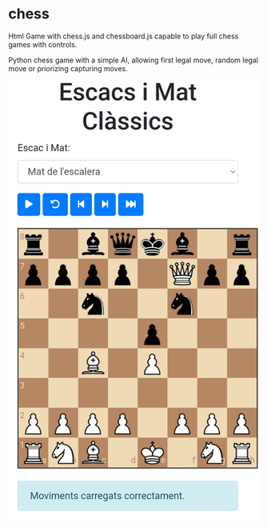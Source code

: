 # chess
Html Game with chess.js and chessboard.js capable to play full chess games with controls.

Python chess game with a simple AI, allowing first legal move, random legal move or priorizing capturing moves.

![Tauler d'escacs](https://github.com/drfperez/chess/raw/main/chess.jpg)
